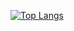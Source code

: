 [![Top Langs](https://github-readme-stats.vercel.app/api/top-langs/?username=KobiSteve07&theme=dark)](https://github.com/KobiSteve07/github-readme-stats)
